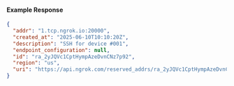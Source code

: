 <!-- Code generated for API Clients. DO NOT EDIT. -->

#### Example Response

```json
{
  "addr": "1.tcp.ngrok.io:20000",
  "created_at": "2025-06-10T10:10:20Z",
  "description": "SSH for device #001",
  "endpoint_configuration": null,
  "id": "ra_2yJQVc1CptHympAzeDvnCNz7p92",
  "region": "us",
  "uri": "https://api.ngrok.com/reserved_addrs/ra_2yJQVc1CptHympAzeDvnCNz7p92"
}
```
